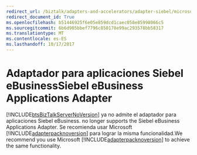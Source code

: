 ```yaml
---
redirect_url: /biztalk/adapters-and-accelerators/adapter-siebel/microsoft-biztalk-adapter-for-siebel-ebusiness-applications-documentation
redirect_document_id: True
ms.openlocfilehash: b51446925f6e05e859dcd1caec058e85998066c5
ms.sourcegitcommit: 6b6d905bbef7796c850178e99ac293578bb58317
ms.translationtype: MT
ms.contentlocale: es-ES
ms.lasthandoff: 10/17/2017
---
```

# <a name="siebel-ebusiness-applications-adapter"></a><span data-ttu-id="08b31-101">Adaptador para aplicaciones Siebel eBusiness</span><span class="sxs-lookup"><span data-stu-id="08b31-101">Siebel eBusiness Applications Adapter</span></span>
[!INCLUDE[btsBizTalkServerNoVersion](../includes/btsbiztalkservernoversion-md.md)]<span data-ttu-id="08b31-102"> ya no admite el adaptador para aplicaciones Siebel eBusiness.</span><span class="sxs-lookup"><span data-stu-id="08b31-102"> no longer supports the Siebel eBusiness Applications Adapter.</span></span> <span data-ttu-id="08b31-103">Se recomienda usar Microsoft [!INCLUDE[adapterpacknoversion](../includes/adapterpacknoversion-md.md)] para lograr la misma funcionalidad.</span><span class="sxs-lookup"><span data-stu-id="08b31-103">We recommend you use Microsoft [!INCLUDE[adapterpacknoversion](../includes/adapterpacknoversion-md.md)] to achieve the same functionality.</span></span>  
  